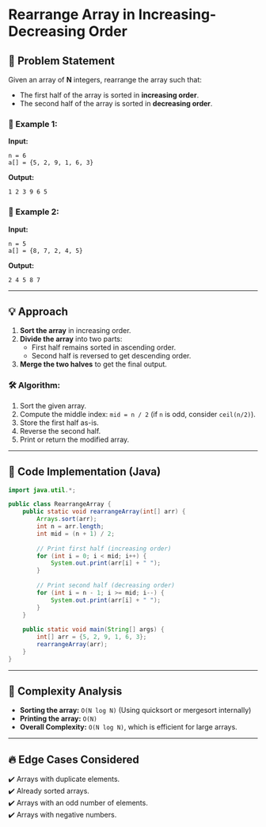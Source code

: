 # Rearrange Array in Increasing-Decreasing Order

## 🚀 Problem Statement
Given an array of **N** integers, rearrange the array such that:
- The first half of the array is sorted in **increasing order**.
- The second half of the array is sorted in **decreasing order**.

### 🔹 Example 1:
**Input:**  
```
n = 6
a[] = {5, 2, 9, 1, 6, 3}
```
**Output:**  
```
1 2 3 9 6 5
```

### 🔹 Example 2:
**Input:**  
```
n = 5
a[] = {8, 7, 2, 4, 5}
```
**Output:**  
```
2 4 5 8 7
```

---

## 💡 Approach
1. **Sort the array** in increasing order.
2. **Divide the array** into two parts:
   - First half remains sorted in ascending order.
   - Second half is reversed to get descending order.
3. **Merge the two halves** to get the final output.

### 🛠️ Algorithm:
1. Sort the given array.
2. Compute the middle index: `mid = n / 2` (if `n` is odd, consider `ceil(n/2)`).
3. Store the first half as-is.
4. Reverse the second half.
5. Print or return the modified array.

---

## 📌 Code Implementation (Java)
```java
import java.util.*;

public class RearrangeArray {
    public static void rearrangeArray(int[] arr) {
        Arrays.sort(arr);
        int n = arr.length;
        int mid = (n + 1) / 2;
        
        // Print first half (increasing order)
        for (int i = 0; i < mid; i++) {
            System.out.print(arr[i] + " ");
        }
        
        // Print second half (decreasing order)
        for (int i = n - 1; i >= mid; i--) {
            System.out.print(arr[i] + " ");
        }
    }
    
    public static void main(String[] args) {
        int[] arr = {5, 2, 9, 1, 6, 3};
        rearrangeArray(arr);
    }
}
```

---

## 📝 Complexity Analysis
- **Sorting the array:** `O(N log N)` (Using quicksort or mergesort internally)
- **Printing the array:** `O(N)`
- **Overall Complexity:** `O(N log N)`, which is efficient for large arrays.

---

## 🔥 Edge Cases Considered
✔️ Arrays with duplicate elements.  
✔️ Already sorted arrays.  
✔️ Arrays with an odd number of elements.  
✔️ Arrays with negative numbers.

